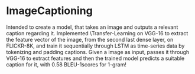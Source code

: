 # ImageCaptioning

Intended to create a model, that takes an image and outputs a relevant caption regarding it.
Implemented \Transfer-Learning on VGG-16 to extract the feature vector of the image, from the second last dense layer, on FLICKR-8K, and train it sequentially through LSTM as time-series data by tokenizing and padding captions.
Given a image as input, passes it through VGG-16 to extract features and then the trained model predicts a suitable caption for it, with 0.58 BLEU-1scores for 1-gram!

